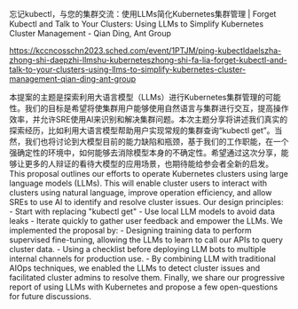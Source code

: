 忘记kubectl，与您的集群交流：使用LLMs简化Kubernetes集群管理 | Forget Kubectl and Talk to Your Clusters: Using LLMs to Simplify Kubernetes Cluster Management - Qian Ding, Ant Group

https://kccncosschn2023.sched.com/event/1PTJM/ping-kubectldaelszha-zhong-shi-daepzhi-llmshu-kuberneteszhong-shi-fa-lia-forget-kubectl-and-talk-to-your-clusters-using-llms-to-simplify-kubernetes-cluster-management-qian-ding-ant-group

本提案的主题是探索利用大语言模型（LLMs）进行Kubernetes集群管理的可能性。我们的目标是希望将使集群用户能够使用自然语言与集群进行交互，提高操作效率，并允许SRE使用AI来识别和解决集群问题。本次主题分享将讲述我们真实的探索经历，比如利用大语言模型帮助用户实现常规的集群查询“kubectl get”。当然，我们也将讨论到大模型目前的能力缺陷和瓶颈，基于我们的工作职能，在一个强确定性的环境中，如何能够去消除模型本身的不确定性。希望通过这次分享，能够让更多的人辩证的看待大模型的应用场景，也期待能给参会者全新的启发。 
This proposal outlines our efforts to operate Kubernetes clusters using large language models (LLMs). This will enable cluster users to interact with clusters using natural language, improve operation efficiency, and allow SREs to use AI to identify and resolve cluster issues. Our design principles: - Start with replacing "kubectl get" - Use local LLM models to avoid data leaks - Iterate quickly to gather user feedback and empower the LLMs. We implemented the proposal by: - Designing training data to perform supervised fine-tuning, allowing the LLMs to learn to call our APIs to query cluster data. - Using a checklist before deploying LLM bots to multiple internal channels for production use. - By combining LLM with traditional AIOps techniques, we enabled the LLMs to detect cluster issues and facilitated cluster admins to resolve them. Finally, we share our progressive report of using LLMs with Kubernetes and propose a few open-questions for future discussions.